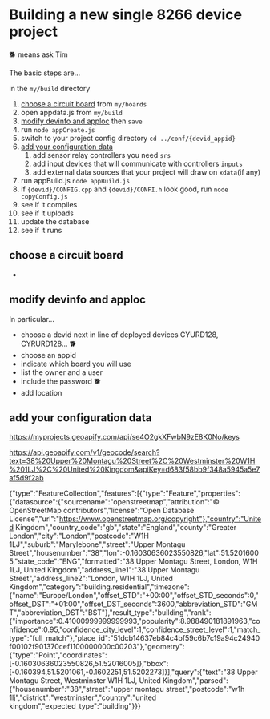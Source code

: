 # Building a new single 8266 device project
:dog2: means ask Tim

The basic steps are...

in the `my/build` directory

1. [choose a circuit board](#choose_a_circuit_board) from `my/boards`
1. open appdata.js from `my/build`
2. [modify devinfo and apploc](3modify_devinfo_and_apploc) then `save`
4. run `node appCreate.js` 
4. switch to your project config directory `cd ../conf/{devid_appid}`
4. [add your configuration data](#add_your_configuration_data)
    1. add sensor relay controllers you need `srs`
    4. add input devices that will communicate with controllers `inputs`
    4. add external data sources that your project will draw on `xdata`(if any)
4. run appBuild.js `node appBuild.js`
5. if `{devid}/CONFIG.cpp` and `{devid}/CONFI.h` look good, run `node copyConfig.js`
6. see if it compiles
7. see if it uploads
7. update the database
8. see if it runs

## choose a circuit board
* 
## modify devinfo and apploc

In particular...
* choose a devid next in line of deployed devices CYURD128, CYRURD128... :dog2:
* choose an appid
* indicate which board you will use
* list the owner and a user
* include the password :dog2:
* add location

## add your configuration data


https://myprojects.geoapify.com/api/se4O2gkXFwbN9zE8K0No/keys

https://api.geoapify.com/v1/geocode/search?text=38%20Upper%20Montagu%20Street%2C%20Westminster%20W1H%201LJ%2C%20United%20Kingdom&apiKey=d683f58bb9f348a5945a5e7af5d9f2ab

{"type":"FeatureCollection","features":[{"type":"Feature","properties":{"datasource":{"sourcename":"openstreetmap","attribution":"© OpenStreetMap contributors","license":"Open Database License","url":"https://www.openstreetmap.org/copyright"},"country":"United Kingdom","country_code":"gb","state":"England","county":"Greater London","city":"London","postcode":"W1H 1LJ","suburb":"Marylebone","street":"Upper Montagu Street","housenumber":"38","lon":-0.16030636023550826,"lat":51.52016005,"state_code":"ENG","formatted":"38 Upper Montagu Street, London, W1H 1LJ, United Kingdom","address_line1":"38 Upper Montagu Street","address_line2":"London, W1H 1LJ, United Kingdom","category":"building.residential","timezone":{"name":"Europe/London","offset_STD":"+00:00","offset_STD_seconds":0,"offset_DST":"+01:00","offset_DST_seconds":3600,"abbreviation_STD":"GMT","abbreviation_DST":"BST"},"result_type":"building","rank":{"importance":0.41000999999999993,"popularity":8.988490181891963,"confidence":0.95,"confidence_city_level":1,"confidence_street_level":1,"match_type":"full_match"},"place_id":"51dcb14637eb84c4bf59c6b7c19a94c24940f00102f901370cef1100000000c00203"},"geometry":{"type":"Point","coordinates":[-0.16030636023550826,51.52016005]},"bbox":[-0.160394,51.5201061,-0.1602251,51.5202273]}],"query":{"text":"38 Upper Montagu Street, Westminster W1H 1LJ, United Kingdom","parsed":{"housenumber":"38","street":"upper montagu street","postcode":"w1h 1lj","district":"westminster","country":"united kingdom","expected_type":"building"}}}
